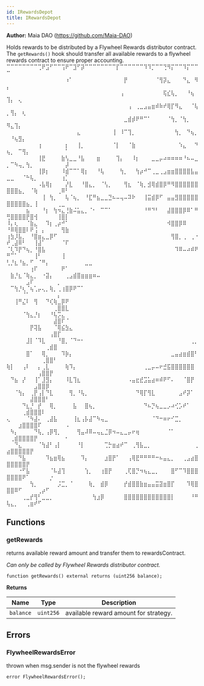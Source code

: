 ```yaml
---
id: IRewardsDepot
title: IRewardsDepot
---
```


**Author:**
Maia DAO (https://github.com/Maia-DAO)

Holds rewards to be distributed by a Flywheel Rewards distributor contract.
The `getRewards()` hook should transfer all available rewards to a
flywheel rewards contract to ensure proper accounting.
⠉⠉⠉⠉⠉⠉⠉⠉⢉⠟⣩⠋⠉⠉⢩⠟⠉⣹⠋⡽⠉⠉⠉⠉⠉⠉⠉⠉⡏⠉⠉⠉⠉⠉⠉⠹⠹⡉⠉⠉⢙⠻⡍⠉⠉⠹⡍⠉⠉⠉
⠀⠀⠀⠀⠀⠀⠀⠀⠀⠀⠀⠀⠀⠀⠀⠰⠁⠀⠀⠀⠀⠀⠀⠀⠀⠀⠀⠀⠀⠀⡟⠀⠀⠀⠀⠀⠀⠀⠈⢻⡽⣄⠀⠀⠀⠙⣄⠀⠻⡄⠀⠀⠀⠀⠀⠀⠀⠀⠀⠀⠀⠀⠀⠀⠀
⠀⠀⠀⠀⠀⠀⠀⠀⠀⠀⠀⠀⠀⠀⠀⠀⠀⠀⠀⠀⠀⠀⠀⠀⠀⠀⠀⠀⠀⢠⠀⠀⠀⠀⠀⠀⠀⠀⠀⠀⢯⣎⢧⡀⠀⠀⠘⢦⠀⢹⡄⠀⢄⠀⠀⠀⠀⠀⠀⠀⠀⠀⠀⠀⠀
⠀⠀⠀⠀⠀⠀⠀⠀⠀⠀⠀⠀⠀⠀⠀⠀⠀⠀⠀⠀⠀⠀⠀⠀⠀⠀⠀⠀⠀⠀⠀⢠⠀⢀⣀⣠⣤⣶⠾⠷⠞⢿⡏⠻⣄⠀⠀⠈⢧⡀⢻⡄⠀⢆⠀⠀⠀⠀⠀⠀⠀⠀⠀⠀⠀
⠀⠀⠀⠀⠀⠀⠀⠀⠀⠀⠀⠀⠀⠀⠀⠀⠀⠀⠀⠀⠀⠀⠀⠀⠀⠀⠀⠀⠀⠀⣀⣾⡾⠟⠛⠉⠁⠀⠀⠀⠀⠈⢳⡀⠈⢳⡀⠀⠀⠻⣄⢹⡄⠀⠀⠀⠀⠀⠀⠀⠀⠀⠀⠀⠀
⠀⠀⠀⠀⠀⠀⠀⠀⠀⠀⠀⠀⠀⠀⠀⠀⠀⠀⣄⠀⠀⠀⠀⠀⠀⠀⠀⢸⠀⠸⠉⢹⡀⠀⠀⠀⠀⠀⠀⠀⠀⠀⠀⢳⡀⠀⠙⢦⡀⠀⠘⢦⣻⡄⠀⠀⠀⠀⠀⠀⠀⠀⠀⠀⠀
⠀⠀⠀⠀⠀⠀⠀⠀⢰⠀⠀⠀⠀⠀⠀⡆⠀⠀⢸⡀⠀⠀⠀⠀⠀⠀⠀⠈⡇⠀⠀⠈⣷⠀⠀⠀⠀⠀⠀⠀⠀⠀⠀⠀⠱⣄⠀⠀⠙⢦⡀⠀⠉⢻⡄⠀⠀⠀⠀⠀⠀⠀⠀⠀⠁
⠀⠀⠀⠀⠀⠀⠀⠀⢸⣟⠀⠀⠀⠀⣷⢣⣀⣀⠘⣧⠀⠀⠀⣶⠀⠀⠀⠀⢹⡄⠀⠀⠸⡆⠀⠀⠀⣀⣀⡤⠴⠶⠶⠶⠶⠘⠦⠤⣀⡀⠉⠳⢤⡀⢳⡀⠀⠀⠀⠀⠀⠀⠀⠀⡼
⠀⠀⠀⠀⠀⠀⠀⠀⢸⡿⡆⠀⠀⠀⠸⣾⠉⠉⠁⢿⡆⠀⠀⠘⢧⠀⠀⠀⠀⢳⡀⠀⠀⢳⡴⠚⠉⢀⣀⢀⣠⣶⣶⣿⣿⣿⣿⣧⣤⣀⣀⠀⠀⠈⠓⢧⡀⠀⠀⠀⠀⠀⠀⢰⡁
⠀⠀⠀⠀⠀⠀⠀⠀⠠⣧⢿⡆⠀⠀⠀⡜⣇⠀⠀⠘⣿⣄⡀⠀⠈⢣⡀⠀⠀⠀⢻⣆⠀⠈⢷⡀⣺⢿⣾⣿⡿⠛⠻⣿⣿⣿⣿⣿⣿⣿⣿⣿⣦⡀⠀⠈⢷⠀⠀⠀⠀⠀⢀⠿⠃
⠀⠀⠀⠀⠀⠀⠀⠀⠀⢸⠀⢳⡀⠀⠀⢧⠈⢦⡀⠀⠘⣏⠛⣦⣀⣀⣙⠦⠤⢤⠤⠽⠗⠀⠀⢸⣭⣾⡿⠋⠀⣤⣤⣻⣿⣿⣿⣿⣿⣿⣿⣿⣿⣿⣦⡀⢸⠀⠀⠀⠀⠀⢀⣀⠀
⠀⠀⠀⠀⠀⣦⠀⠀⠀⠘⡆⠀⢳⠲⣄⢘⣷⠬⣥⣄⡀⠈⠂⠀⠉⠉⠁⠀⠀⠀⠀⠀⠀⠀⠀⠘⠛⠙⠃⠀⠀⣼⣿⣿⣿⡿⠿⠁⠛⢛⣿⣿⣿⣿⡟⣿⢺⠀⠀⠀⠀⠀⢸⣿⡇
⠸⡄⢆⠀⠀⠈⣷⣄⠀⠀⠹⡆⢀⡴⠚⠁⠀⠀⠀⠀⠀⠀⠀⠀⠀⠀⠀⠀⠀⠀⠀⠀⠀⠀⠀⠀⠀⠀⠀⠀⠀⠺⣿⣿⡿⠿⠀⠀⠀⠘⠿⢿⣿⣿⠇⠟⢨⠀⡄⠀⠀⠀⠀⢻⣷
⢰⣳⡸⣧⡀⠀⠘⣿⣶⣄⣀⡿⠋⠀⠀⠀⠀⠀⠀⠀⠀⠀⠀⠀⠀⠀⠀⠀⠀⠀⠀⠀⠀⠀⠀⠀⠀⠀⠀⠀⠀⠀⢻⣿⡀⢀⠀⢀⠐⠞⢀⣼⠿⠃⠀⠀⢸⣼⠁⠀⠀⠀⠀⠈⠏
⠈⢇⠹⡟⠙⢦⡀⠘⣿⣧⠀⠀⠀⠀⠀⠀⠀⠀⠀⠀⠀⠀⠀⠀⠀⠀⠀⠀⠀⠀⠀⠀⠀⠀⠀⠀⠀⠀⠀⠀⠀⠀⠀⠹⠿⠤⠴⠾⠟⠛⠉⠁⠀⠀⠀⠀⢸⠃⠀⠀⠀⠀⠀⢸⠀
⢃⡘⣆⠘⣦⡀⠋⠀⠈⠛⡄⠀⠀⠀⠀⠀⠀⠀⠀⠀⣀⣀⠀⠀⠀⠀⠀⠀⠀⠀⠀⠀⠀⠀⠀⠀⠀⠀⠀⠀⠀⠀⠀⠀⠀⠀⠀⠀⠀⠀⠀⠀⠀⠀⠀⢰⠏⠀⠀⠀⠀⠀⠀⠟⠁
⠀⣷⡘⣆⠈⢷⣄⡀⠀⠐⣽⡄⠀⠀⠀⢀⣠⣾⣿⣶⣶⣶⠶⠤⠀⠀⠀⠀⠀⠀⠀⠀⠀⠀⠀⠀⠀⠀⠀⠀⠀⠀⠀⠀⠀⠀⠀⠀⠀⠀⠀⠀⠀⠀⣠⠏⠀⠀⠀⠀⠀⠀⡀⠀⠀
⠀⠉⢳⡘⢆⠈⢦⢁⡤⢄⡀⢷⡀⢀⢰⣿⡿⠟⠉⠁⠀⠀⠀⠀⠀⠀⠀⠀⠀⠀⠀⠀⠀⠀⠀⠀⠀⠀⠀⠀⠀⠀⠀⠀⠀⠀⠀⠀⠀⠀⠀⠀⠀⠈⠁⠀⠀⠀⠀⠀⠀⠀⡄⠀⠀
⠀⠀⢸⠛⣌⠇⠀⢻⠀⠀⠙⢎⢷⣀⡿⠟⠀⠀⠀⠀⠀⠀⠀⠀⠀⠀⠀⠀⠀⠀⠀⠀⠀⠀⠀⠀⠀⠀⠀⠀⠀⠀⠀⠀⠀⠀⠀⠀⠀⠀⠀⠀⠀⠀⠀⠀⠀⠀⠀⠀⠀⢀⣿⣿⣇
⠀⠀⠀⠀⠈⢳⣄⡘⡆⠀⠀⠘⢧⡩⣄⠀⠀⠀⠀⠀⠀⠀⠀⠀⠀⠀⠀⠀⠀⠀⠀⠀⠀⠀⠀⠀⠀⠀⠀⠀⠀⠀⠀⠀⠀⠀⠀⠀⠀⠀⠀⠀⠀⠀⠀⠀⠀⠀⠀⠀⠀⣼⣿⠏⠈
⠀⠀⠀⠀⠀⠀⡟⢽⣧⠀⠀⠀⠈⢿⣮⣳⣄⠀⠀⠀⠀⠀⠀⠀⠀⠀⠀⠀⠀⠀⠀⠀⠀⠀⠀⠀⠀⠀⠀⠀⠀⠀⠀⠀⠀⠀⠀⠀⠀⠀⠀⠀⠀⠀⠀⠀⠀⠀⠀⠀⢠⣿⡏⠀⠀
⠀⠀⠀⠀⠀⣸⡇⠈⠹⣇⠀⠀⠀⠘⣿⡀⠈⠙⠒⠂⠀⠀⠀⠀⠀⠀⠀⠀⠀⠀⠀⠀⠀⠀⠀⠀⠀⠀⠀⠀⠀⠀⠀⠀⠀⠀⠀⢀⡀⠀⠀⠀⠀⠀⠀⠀⠀⠀⠀⢀⣾⣿⠀⠀⠀
⠀⠀⠀⠀⠀⣿⠁⠀⠀⢿⡀⠀⠀⠀⠹⡷⡄⠀⠀⠀⠀⠀⠀⠀⠀⠀⠀⠀⠀⠀⠀⠀⠀⠀⠀⠀⠀⠀⠀⠀⠀⠀⣀⣤⣴⣶⣾⣿⠃⠀⠀⠀⠀⠀⠀⠀⠀⠀⢀⣿⣿⠃⠀⠀⠀
⢷⡇⠀⠀⢠⠇⠀⠀⡄⢀⣇⠀⠀⠀⠀⢷⠹⡄⠀⠀⠀⠀⠀⠀⠀⠀⠀⠀⠀⠀⠀⠀⠀⠀⠀⢀⣀⡤⠤⠖⣚⣯⣿⣿⣿⣿⣿⣿⠀⠀⠀⠀⠀⠀⠀⠀⠀⢠⣿⣿⡟⠀⠀⠀⠀
⠀⠙⣦⠀⡜⠀⠀⢸⠁⣸⣻⡄⠀⠀⠀⠸⣇⢹⣆⠀⠀⠀⠀⠀⠀⠀⠀⠀⠀⠀⠀⠠⣤⣖⣞⣩⣥⣴⠶⠾⠟⠋⠄⠀⠀⠈⣿⡟⠀⠀⠀⠀⠀⠀⠀⠀⣠⣿⣿⡿⠀⠀⠀⠀⠀
⠀⠀⠈⢳⡄⠀⢀⡟⢠⡇⠙⣇⠀⠀⠀⠀⢻⡀⠘⢧⡀⠀⠀⠀⠀⠀⠀⠀⠀⠀⠀⠀⠀⠙⢿⡏⢻⣇⠀⠀⠀⠀⠀⠀⣠⠞⡽⠁⠀⠀⠀⠀⠀⠀⠀⣼⣿⣿⣿⠃⠀⠀⠀⠀⠀
⠀⠀⠀⠀⠙⣆⡘⠀⡞⠀⠀⢿⡀⠀⠀⠀⠀⣧⠀⠀⣿⢦⡀⠀⠀⠀⠀⠀⠀⠀⠀⠀⠀⠀⠀⠙⠦⡙⢦⣀⣀⡠⠴⢊⡡⠞⠁⠀⠀⠀⠀⠀⠀⢀⣾⣿⣿⣿⠇⠀⠀⠀⠀⠀⠀
⢄⠀⠀⠀⠀⠈⠳⣼⠄⠀⢀⣼⣧⠀⠀⠀⠀⢸⣆⢠⡧⣼⠉⠳⢤⣀⠀⠀⠀⠀⠀⠀⠀⠀⠀⠀⠀⠈⠙⠒⠶⠖⠊⣉⡀⠀⠀⠀⠀⠀⠀⠀⣰⣿⣿⣿⣿⠏⠀⠀⠀⠀⠀⠀⠠
⠀⠳⡄⠀⠀⠀⠀⠙⢧⡀⢠⡿⢻⡀⠀⠀⠀⠀⢻⣤⠼⠿⠤⢤⣄⣈⡿⠲⠤⣄⣀⡤⠖⢶⠀⠀⠀⠀⠀⠀⠀⠈⠁⠀⠀⠀⠀⠀⠀⠀⢀⣾⣿⣿⣿⣿⡟⠀⠀⠀⠀⠀⠀⠀⠂
⠀⠀⠙⣄⠀⠀⠀⠀⠈⢳⣼⠃⢠⡇⠀⠀⠀⠀⠘⡇⠀⠀⠀⠀⠀⢉⡓⣶⣴⠞⠉⠀⢀⢻⣧⣀⡀⠀⠀⠀⠀⠀⠀⠀⠀⠀⠀⠀⢀⣴⣿⣿⣿⣿⣿⡟⠀⠀⠀⠀⠀⠀⠀⠀⠀
⠀⠀⠀⠙⣧⠀⠀⠀⠀⠀⠹⣦⣶⢿⣦⠀⠀⠀⠀⠹⡄⠀⠀⠀⠀⣰⣿⡟⠁⠀⠀⢠⢿⣟⠛⠛⠛⠛⠒⠦⣤⣄⡀⠀⠀⢀⣠⣴⣿⣿⣿⣿⣿⣿⡟⠀⠀⠀⠀⠀⠀⠀⠀⠀⠀
⠀⠀⠀⠐⠋⣧⠀⠀⠀⠀⠀⠈⠧⣼⢹⠀⠀⠀⠀⠀⢱⡀⠀⠀⢰⣿⡟⠀⠀⠀⢀⢏⣿⡙⠲⢦⣄⣀⡀⠀⠀⠀⣿⠋⠉⠹⣿⣿⣿⣿⣿⣿⣿⠟⠁⠀⠀⠀⠀⠀⡐⠀⠀⠀⠀
⠀⠀⠀⠀⠀⠀⢳⡀⠀⠀⠀⠀⠀⡨⣉⡀⠈⠀⠀⠀⠀⢷⡀⠀⣾⡿⠀⠀⠀⠀⡞⣾⣿⣿⣷⣶⣤⣤⣭⣽⣶⣿⡏⠀⠀⠀⠹⢿⣿⣿⣿⠿⠋⠀⠀⠀⠀⢀⡴⠋⠀⠀⠀⠀⠀
⠀⠀⠀⠀⢀⣀⡞⢻⠃⣀⣀⡀⠀⠀⠀⠀⠀⠀⠀⠀⠀⠀⢳⣰⡿⠀⠀⠀⠀⠀⣿⣿⣿⣿⣿⣿⣿⣿⣿⣿⣿⣿⡇⠀⠀⠀⠀⠘⠛⢧⣄⡀⠀⠀⢀⣶⠞⠋⠀⠀⠀⠀⠀⠀⠀


## Functions
### getRewards

returns available reward amount and transfer them to rewardsContract.

*Can only be called by Flywheel Rewards distributor contract.*


```solidity
function getRewards() external returns (uint256 balance);
```
**Returns**

|Name|Type|Description|
|----|----|-----------|
|`balance`|`uint256`|available reward amount for strategy.|


## Errors
### FlywheelRewardsError
thrown when msg.sender is not the flywheel rewards


```solidity
error FlywheelRewardsError();
```

